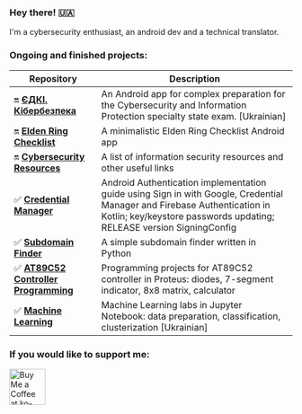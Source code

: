 ### Hey there! 🇺🇦

I'm a cybersecurity enthusiast, an android dev and a technical translator. 

### Ongoing and finished projects:

| Repository | Description |
| --- | --- |
| 🔛 **[ЄДКІ. Кібербезпека](https://github.com/ArchExalt/edki-cybersecurity-android)** | An Android app for complex preparation for the Cybersecurity and Information Protection specialty state exam. [Ukrainian]| 
| 🔛 **[Elden Ring Checklist](https://github.com/ArchExalt/elden-ring-checklist-android)** | A minimalistic Elden Ring Checklist Android app| 
| 🔛 **[Cybersecurity Resources](https://github.com/ArchExalt/cybersecurity-resources)**|  A list of information security resources and other useful links| 
| ✅ **[Credential Manager](https://github.com/ArchExalt/credential-manager-kotlin)** | Android Authentication implementation guide using Sign in with Google, Credential Manager and Firebase Authentication in Kotlin; key/keystore passwords updating; RELEASE version SigningConfig| 
| ✅ **[Subdomain Finder](https://github.com/ArchExalt/subdomain-finder-python)**|  A simple subdomain finder written in Python | 
| ✅ **[AT89C52 Controller Programming](https://github.com/ArchExalt/proteus-keil-at89c52-programming-labs)**|  Programming projects for AT89C52 controller in Proteus: diodes, 7-segment indicator, 8x8 matrix, calculator | 
| ✅ **[Machine Learning](https://github.com/ArchExalt/machine-learning-jupyter-labs)**| Machine Learning labs in Jupyter Notebook: data preparation, classification, clusterization [Ukrainian] | 

<!-- ![GitHub User's stars](https://img.shields.io/github/stars/ArchExalt?style=flat-square&label=Stars&color=0057B7)  ![GitHub followers](https://img.shields.io/github/followers/ArchExalt?style=flat-square&label=Followers&color=FFDD00)  ![GitHub Downloads (all assets, all releases)](https://img.shields.io/github/downloads/ArchExalt/elden-ring-checklist-android/total?style=flat-square&label=Elden%20Ring%20Checklist%20DLs&color=338e54)  ![GitHub Downloads (all assets, all releases)](https://img.shields.io/github/downloads/ArchExalt/edki-cybersecurity-android/total?style=flat-square&label=ЄДКІ.%20Кібербезпека%20DLs&color=c21e56) -->

### If you would like to support me:

<a href='https://ko-fi.com/P5P011M9VJ' target='_blank'><img height='36' style='border:0px;height:64px;' src='https://storage.ko-fi.com/cdn/kofi3.png?v=3' border='0' alt='Buy Me a Coffee at ko-fi.com' /></a>
